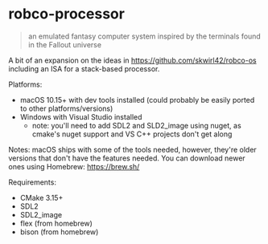 # robco-processor
> an emulated fantasy computer system inspired by the terminals found in the Fallout universe

A bit of an expansion on the ideas in https://github.com/skwirl42/robco-os including an ISA for a stack-based processor.

Platforms:
- macOS 10.15+ with dev tools installed (could probably be easily ported to other platforms/versions)
- Windows with Visual Studio installed
  * note: you'll need to add SDL2 and SLD2_image using nuget, as cmake's nuget support and VS C++ projects don't get along

Notes:
macOS ships with some of the tools needed, however, they're older versions that don't have the features needed. You can download newer ones using Homebrew: https://brew.sh/

Requirements:
- CMake 3.15+
- SDL2
- SDL2_image
- flex (from homebrew)
- bison (from homebrew)
